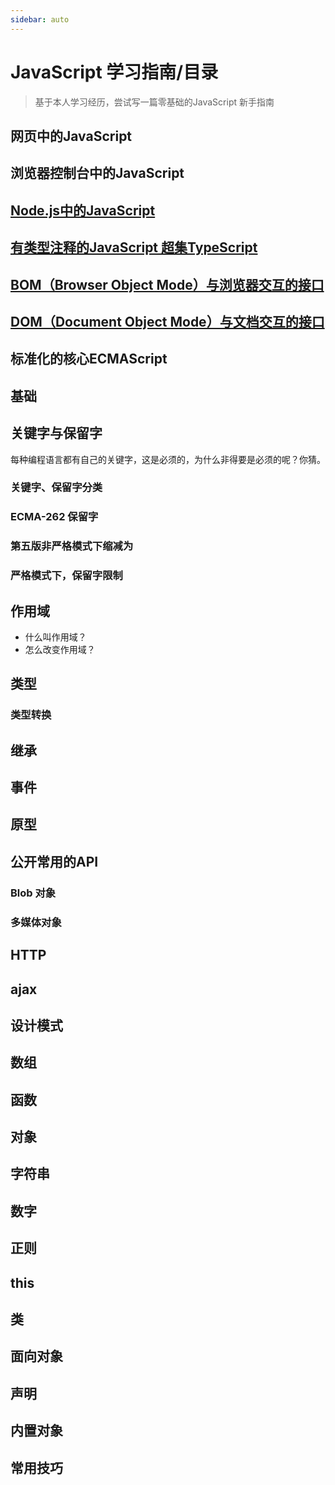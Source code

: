 ```yaml
---
sidebar: auto
---
```


# JavaScript 学习指南/目录

> 基于本人学习经历，尝试写一篇零基础的JavaScript 新手指南


## 网页中的JavaScript

## 浏览器控制台中的JavaScript

## [Node.js中的JavaScript ](/node/)

## [有类型注释的JavaScript 超集TypeScript](/typescript/)

## [BOM（Browser Object Mode）与浏览器交互的接口](/javascript/bom)

## [DOM（Document Object Mode）与文档交互的接口](/javascript/dom)

## 标准化的核心ECMAScript  

## 基础

## 关键字与保留字

每种编程语言都有自己的关键字，这是必须的，为什么非得要是必须的呢？你猜。

### 关键字、保留字分类

### ECMA-262 保留字

### 第五版非严格模式下缩减为

### 严格模式下，保留字限制


## 作用域

- 什么叫作用域？
- 怎么改变作用域？

## 类型

### 类型转换

## 继承

## 事件

## 原型

## 公开常用的API

### Blob 对象

### 多媒体对象

## HTTP

## ajax

## 设计模式

## 数组 

## 函数

## 对象

## 字符串

## 数字 

## 正则

## this

## 类

## 面向对象

## 声明

## 内置对象

## 常用技巧